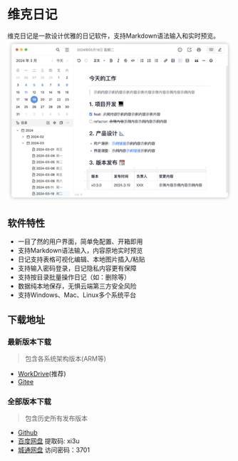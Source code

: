 # 维克日记

维克日记是一款设计优雅的日记软件，支持Markdown语法输入和实时预览。
![image](assets/images/screenshot.png)

## 软件特性

- 一目了然的用户界面，简单免配置、开箱即用
- 支持Markdown语法输入，内容原地实时预览
- 日记支持表格可视化编辑、本地图片插入/粘贴
- 支持输入密码登录，日记隐私内容更有保障
- 支持按目录批量操作日记（如：删除等）
- 数据纯本地保存，无惧云端第三方安全风险
- 支持Windows、Mac、Linux多个系统平台

## 下载地址

### 最新版本下载

> 包含各系统架构版本(ARM等)

- [WorkDrive](https://workdrive.zohopublic.com.cn/folder/qwvtha87ad103ba6444dbbad0c22c7de74137?layout=list)(推荐)
- [Gitee](https://gitee.com/vo-soft/vic-diary-release/releases)

### 全部版本下载

> 包含历史所有发布版本

- [Github](https://github.com/vo-soft/vic-diary-releases/releases)
- [百度网盘](https://pan.baidu.com/s/1buGnzFHBog-AFJhVIQicvQ?pwd=xi3u) 提取码: xi3u
- [城通网盘](https://url43.ctfile.com/d/3173743-60448486-923c16?p=3701) 访问密码：3701
